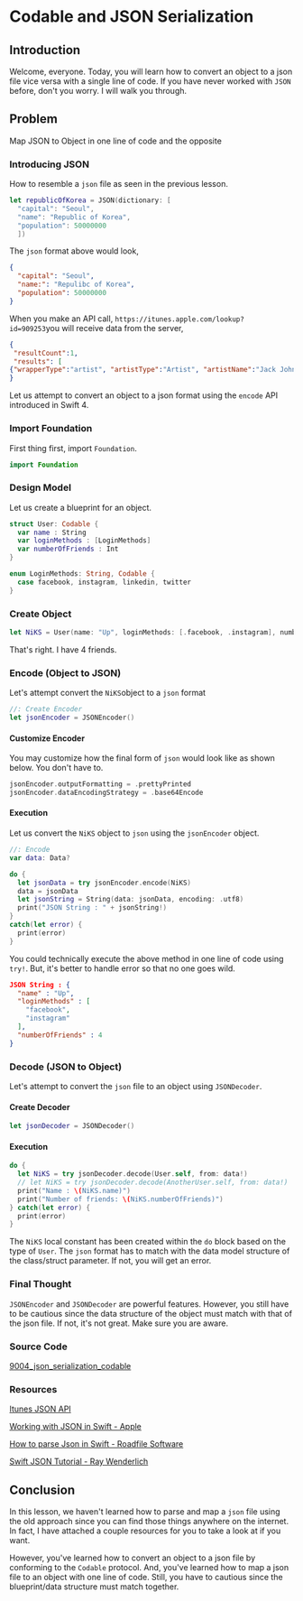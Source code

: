# Codable and JSON Serialization
## Introduction
Welcome, everyone. Today, you will learn how to convert an object to a json file vice versa with a single line of code. If you have never worked with `JSON` before, don't you worry. I will walk you through.

## Problem
Map JSON to Object in one line of code and the opposite


### Introducing JSON
How to resemble a `json` file as seen in the previous lesson.

```swift
let republicOfKorea = JSON(dictionary: [
  "capital": "Seoul",
  "name": "Republic of Korea",
  "population": 50000000
  ])
```

The `json` format above would look,

```json
{
  "capital": "Seoul",
  "name:": "Repulibc of Korea",
  "population": 50000000  
}
```

When you make an API call, `https://itunes.apple.com/lookup?id=909253`you will receive data from the server,

```json
{
 "resultCount":1,
 "results": [
{"wrapperType":"artist", "artistType":"Artist", "artistName":"Jack Johnson", "artistLinkUrl":"https://itunes.apple.com/us/artist/jack-johnson/id909253?uo=4", "artistId":909253, "amgArtistId":468749, "primaryGenreName":"Rock", "primaryGenreId":21}]
}
```

Let us attempt to convert an object to a json format using the `encode` API introduced in Swift 4.

### Import Foundation
First thing first, import `Foundation`.

```swift
import Foundation
```

### Design Model
Let us create a blueprint for an object.

```swift
struct User: Codable {
  var name : String
  var loginMethods : [LoginMethods]
  var numberOfFriends : Int
}

enum LoginMethods: String, Codable {
  case facebook, instagram, linkedin, twitter
}
```

### Create Object
```swift
let NiKS = User(name: "Up", loginMethods: [.facebook, .instagram], numberOfFriends : 4)
```

That's right. I have 4 friends.

### Encode (Object to JSON)
Let's attempt convert the `NiKS`object to a `json` format

```swift
//: Create Encoder
let jsonEncoder = JSONEncoder()
```

#### Customize Encoder
You may customize how the final form of `json` would look like as shown below. You don't have to.

```swift
jsonEncoder.outputFormatting = .prettyPrinted
jsonEncoder.dataEncodingStrategy = .base64Encode
```

#### Execution
Let us convert the `NiKS` object to `json` using the `jsonEncoder` object.

```swift
//: Encode
var data: Data?

do {
  let jsonData = try jsonEncoder.encode(NiKS)
  data = jsonData
  let jsonString = String(data: jsonData, encoding: .utf8)
  print("JSON String : " + jsonString!)
}
catch(let error) {
  print(error)
}
```

You could technically execute the above method in one line of code using `try!`. But, it's better to handle error so that no one goes wild.

```json
JSON String : {
  "name" : "Up",
  "loginMethods" : [
    "facebook",
    "instagram"
  ],
  "numberOfFriends" : 4
}
```

### Decode (JSON to Object)
Let's attempt to convert the `json` file to an object using `JSONDecoder`.

#### Create Decoder
```swift
let jsonDecoder = JSONDecoder()
```

#### Execution
```swift
do {
  let NiKS = try jsonDecoder.decode(User.self, from: data!)
  // let NiKS = try jsonDecoder.decode(AnotherUser.self, from: data!)
  print("Name : \(NiKS.name)")
  print("Number of friends: \(NiKS.numberOfFriends)")
} catch(let error) {
  print(error)
}
```

The `NiKS` local constant has been created within the `do` block based on the type of `User`. The `json` format has to match with the data model structure of the class/struct parameter. If not, you will get an error.

### Final Thought
`JSONEncoder` and `JSONDecoder` are powerful features. However, you still have to be cautious since the data structure of the object must match with that of the json file. If not, it's not great. Make sure you are aware.

### Source Code
[9004_json_serialization_codable]()

### Resources
[Itunes JSON API](https://affiliate.itunes.apple.com/resources/documentation/itunes-store-web-service-search-api/#overview)

[Working with JSON in Swift - Apple](https://developer.apple.com/swift/blog/?id=37)

[How to parse Json in Swift - Roadfile Software](http://roadfiresoftware.com/2016/12/how-to-parse-json-with-swift-3/)

[Swift JSON Tutorial - Ray Wenderlich](https://www.raywenderlich.com/150322/swift-json-tutorial-2)


## Conclusion
In this lesson, we haven't learned how to parse and map a `json` file using the old approach since you can find those things anywhere on the internet. In fact, I have attached a couple resources for you to take a look at if you want.

However, you've learned how to convert an object to a json file by conforming to the `Codable` protocol. And, you've learned how to map a json file to an object with one line of code. Still, you have to cautious since the blueprint/data structure must match together. 
